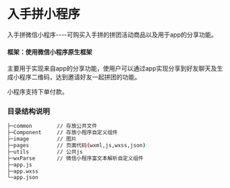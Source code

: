 # 入手拼小程序
入手拼微信小程序----可购买入手拼的拼团活动商品以及用于app的分享功能。

#### 框架：使用微信小程序原生框架

主要用于实现来自app的分享功能，使用户可以通过app实现分享到好友聊天及生成小程序二维码，达到邀请好友一起拼团的功能。

小程序支持下单付款。

### 目录结构说明

```bash
├─common        // 存放公共文件
├─Component     // 存放小程序自定义组件
├─image         // 图片
├─pages         // 页面代码(wxml,js,wxss,json)
├─utils         // 公共js
├─wxParse       // 微信小程序富文本解析自定义组件
├─app.js
├─app.wxss
└─app.json
```

